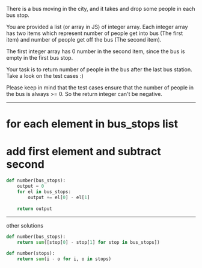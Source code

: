 There is a bus moving in the city, and it takes and drop some people in each bus stop.

You are provided a list (or array in JS) of integer array. Each integer array has two items which represent number of people get into bus (The first item) and number of people get off the bus (The second item).

The first integer array has 0 number in the second item, since the bus is empty in the first bus stop.

Your task is to return number of people in the bus after the last bus station. Take a look on the test cases :)

Please keep in mind that the test cases ensure that the number of people in the bus is always >= 0. So the return integer can't be negative.
_________________

# for each element in bus_stops list
# add first element and subtract second
```python
def number(bus_stops):
	output = 0
	for el in bus_stops:
		output += el[0] - el[1]
	
	return output
```  
_______________
other solutions

```python
def number(bus_stops):
    return sum([stop[0] - stop[1] for stop in bus_stops])
```
```python    
def number(stops):
    return sum(i - o for i, o in stops)
```
